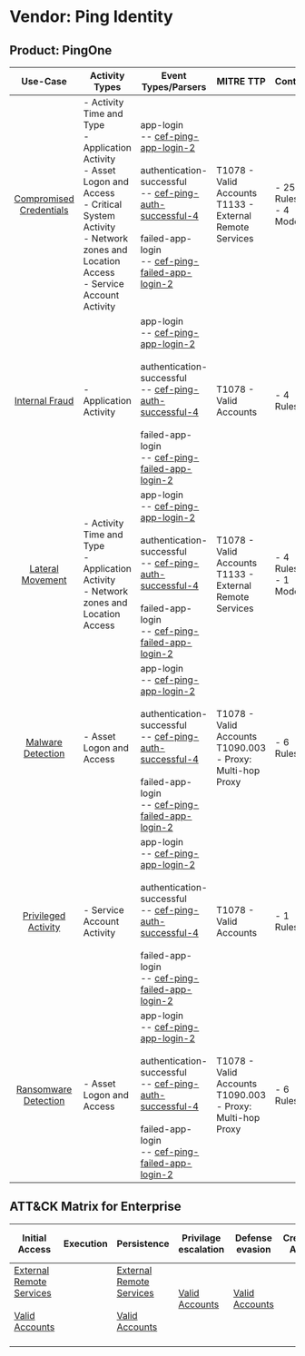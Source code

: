 Vendor: Ping Identity
=====================
Product: PingOne
----------------
|                                 Use-Case                                  | Activity Types                                                                                                                                                                     | Event Types/Parsers                                                                                                                                                                                                                                                                                                                                 | MITRE TTP                                                        | Content                    |
|:-------------------------------------------------------------------------:| ---------------------------------------------------------------------------------------------------------------------------------------------------------------------------------- | --------------------------------------------------------------------------------------------------------------------------------------------------------------------------------------------------------------------------------------------------------------------------------------------------------------------------------------------------- | ---------------------------------------------------------------- | -------------------------- |
| [Compromised Credentials](../UseCases/usecase_compromised_credentials.md) | - Activity Time  and Type<br>- Application Activity<br>- Asset Logon and Access<br>- Critical System Activity<br>- Network zones and Location Access<br>- Service Account Activity |  app-login<br> -- [cef-ping-app-login-2](../Parsers/parserContent_cef-ping-app-login-2.md)<br><br> authentication-successful<br> -- [cef-ping-auth-successful-4](../Parsers/parserContent_cef-ping-auth-successful-4.md)<br><br> failed-app-login<br> -- [cef-ping-failed-app-login-2](../Parsers/parserContent_cef-ping-failed-app-login-2.md)<br> | T1078 - Valid Accounts<br>T1133 - External Remote Services<br>   |  - 25 Rules<br> - 4 Models |
|          [Internal Fraud](../UseCases/usecase_internal_fraud.md)          | - Application Activity                                                                                                                                                             |  app-login<br> -- [cef-ping-app-login-2](../Parsers/parserContent_cef-ping-app-login-2.md)<br><br> authentication-successful<br> -- [cef-ping-auth-successful-4](../Parsers/parserContent_cef-ping-auth-successful-4.md)<br><br> failed-app-login<br> -- [cef-ping-failed-app-login-2](../Parsers/parserContent_cef-ping-failed-app-login-2.md)<br> | T1078 - Valid Accounts<br>                                       |  - 4 Rules<br>             |
|        [Lateral Movement](../UseCases/usecase_lateral_movement.md)        | - Activity Time  and Type<br>- Application Activity<br>- Network zones and Location Access                                                                                         |  app-login<br> -- [cef-ping-app-login-2](../Parsers/parserContent_cef-ping-app-login-2.md)<br><br> authentication-successful<br> -- [cef-ping-auth-successful-4](../Parsers/parserContent_cef-ping-auth-successful-4.md)<br><br> failed-app-login<br> -- [cef-ping-failed-app-login-2](../Parsers/parserContent_cef-ping-failed-app-login-2.md)<br> | T1078 - Valid Accounts<br>T1133 - External Remote Services<br>   |  - 4 Rules<br> - 1 Models  |
|       [Malware Detection](../UseCases/usecase_malware_detection.md)       | - Asset Logon and Access                                                                                                                                                           |  app-login<br> -- [cef-ping-app-login-2](../Parsers/parserContent_cef-ping-app-login-2.md)<br><br> authentication-successful<br> -- [cef-ping-auth-successful-4](../Parsers/parserContent_cef-ping-auth-successful-4.md)<br><br> failed-app-login<br> -- [cef-ping-failed-app-login-2](../Parsers/parserContent_cef-ping-failed-app-login-2.md)<br> | T1078 - Valid Accounts<br>T1090.003 - Proxy: Multi-hop Proxy<br> |  - 6 Rules<br>             |
|     [Privileged Activity](../UseCases/usecase_privileged_activity.md)     | - Service Account Activity                                                                                                                                                         |  app-login<br> -- [cef-ping-app-login-2](../Parsers/parserContent_cef-ping-app-login-2.md)<br><br> authentication-successful<br> -- [cef-ping-auth-successful-4](../Parsers/parserContent_cef-ping-auth-successful-4.md)<br><br> failed-app-login<br> -- [cef-ping-failed-app-login-2](../Parsers/parserContent_cef-ping-failed-app-login-2.md)<br> | T1078 - Valid Accounts<br>                                       |  - 1 Rules<br>             |
|    [Ransomware Detection](../UseCases/usecase_ransomware_detection.md)    | - Asset Logon and Access                                                                                                                                                           |  app-login<br> -- [cef-ping-app-login-2](../Parsers/parserContent_cef-ping-app-login-2.md)<br><br> authentication-successful<br> -- [cef-ping-auth-successful-4](../Parsers/parserContent_cef-ping-auth-successful-4.md)<br><br> failed-app-login<br> -- [cef-ping-failed-app-login-2](../Parsers/parserContent_cef-ping-failed-app-login-2.md)<br> | T1078 - Valid Accounts<br>T1090.003 - Proxy: Multi-hop Proxy<br> |  - 6 Rules<br>             |

ATT&CK Matrix for Enterprise
----------------------------
| Initial Access                                                                                                                                   | Execution | Persistence                                                                                                                                      | Privilage escalation                                                | Defense evasion                                                     | Credential Access | Discovery | Lateral Movement | Collection | Command and Control                                                                                                                       | Exfiltration | Impact |
| ------------------------------------------------------------------------------------------------------------------------------------------------ | --------- | ------------------------------------------------------------------------------------------------------------------------------------------------ | ------------------------------------------------------------------- | ------------------------------------------------------------------- | ----------------- | --------- | ---------------- | ---------- | ----------------------------------------------------------------------------------------------------------------------------------------- | ------------ | ------ |
| [External Remote Services](https://attack.mitre.org/techniques/T1133)<br><br>[Valid Accounts](https://attack.mitre.org/techniques/T1078)<br><br> |           | [External Remote Services](https://attack.mitre.org/techniques/T1133)<br><br>[Valid Accounts](https://attack.mitre.org/techniques/T1078)<br><br> | [Valid Accounts](https://attack.mitre.org/techniques/T1078)<br><br> | [Valid Accounts](https://attack.mitre.org/techniques/T1078)<br><br> |                   |           |                  |            | [Proxy: Multi-hop Proxy](https://attack.mitre.org/techniques/T1090/003)<br><br>[Proxy](https://attack.mitre.org/techniques/T1090)<br><br> |              |        |
